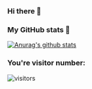 ### Hi there 👋


### My GitHub stats :game_die:

[![Anurag's github stats](https://github-readme-stats.vercel.app/api?username=grun00)](https://github.com/anuraghazra/github-readme-stats)


### You're visitor number:

![visitors](https://visitor-badge.glitch.me/badge?page_id=grun00.grun00)
